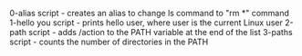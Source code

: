 0-alias script - creates an alias to change ls command to "rm *" command
1-hello you script - prints hello user, where user is the current Linux user
2-path script - adds /action to the PATH variable at the end of the list
3-paths script - counts the number of directories in the PATH

